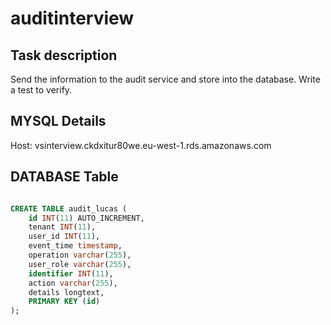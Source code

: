 # auditinterview
## Task description
Send the information to the audit service and store into the database.
Write a test to verify.

## MYSQL Details

Host: vsinterview.ckdxitur80we.eu-west-1.rds.amazonaws.com

## DATABASE Table

```SQL

CREATE TABLE audit_lucas (
	id INT(11) AUTO_INCREMENT,
    tenant INT(11),
    user_id INT(11),
    event_time timestamp,
    operation varchar(255),
    user_role varchar(255),
    identifier INT(11),
    action varchar(255),
    details longtext,
    PRIMARY KEY (id)
);

```
